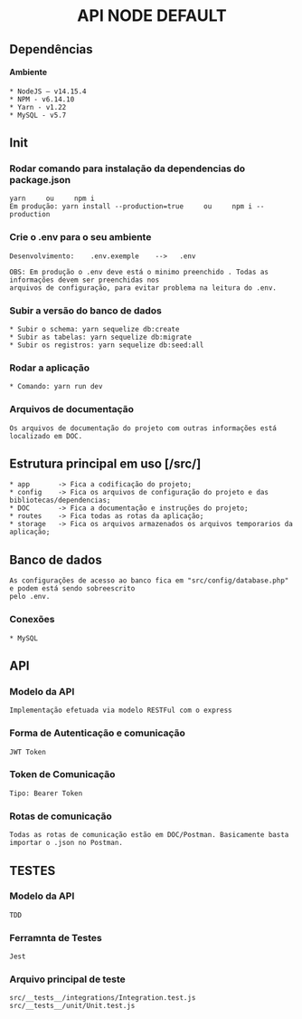 <h1 align="center"> API NODE DEFAULT </h1>


## Dependências

#### Ambiente

    * NodeJS – v14.15.4
    * NPM - v6.14.10
    * Yarn - v1.22
    * MySQL - v5.7


## Init

### Rodar comando para instalação da dependencias do package.json

    yarn     ou     npm i
    Em produção: yarn install --production=true     ou     npm i --production

### Crie o .env para o seu ambiente

    Desenvolvimento:    .env.exemple    -->   .env

    OBS: Em produção o .env deve está o minimo preenchido . Todas as informações devem ser preenchidas nos
    arquivos de configuração, para evitar problema na leitura do .env.

### Subir a versão do banco de dados

    * Subir o schema: yarn sequelize db:create
    * Subir as tabelas: yarn sequelize db:migrate
    * Subir os registros: yarn sequelize db:seed:all

### Rodar a aplicação

    * Comando: yarn run dev

### Arquivos de documentação

    Os arquivos de documentação do projeto com outras informações está localizado em DOC.


## Estrutura principal em uso [/src/]

    * app       -> Fica a codificação do projeto;
    * config    -> Fica os arquivos de configuração do projeto e das bibliotecas/dependencias;
    * DOC       -> Fica a documentação e instruções do projeto;
    * routes    -> Fica todas as rotas da aplicação;
    * storage   -> Fica os arquivos armazenados os arquivos temporarios da aplicação;


## Banco de dados

    As configurações de acesso ao banco fica em "src/config/database.php" e podem está sendo sobreescrito
    pelo .env.

### Conexões

    * MySQL


## API

### Modelo da API

    Implementação efetuada via modelo RESTFul com o express

### Forma de Autenticação e comunicação

    JWT Token

### Token de Comunicação

    Tipo: Bearer Token

### Rotas de comunicação

    Todas as rotas de comunicação estão em DOC/Postman. Basicamente basta importar o .json no Postman.


## TESTES

### Modelo da API

    TDD

### Ferramnta de Testes

    Jest

### Arquivo principal de teste

    src/__tests__/integrations/Integration.test.js
    src/__tests__/unit/Unit.test.js
